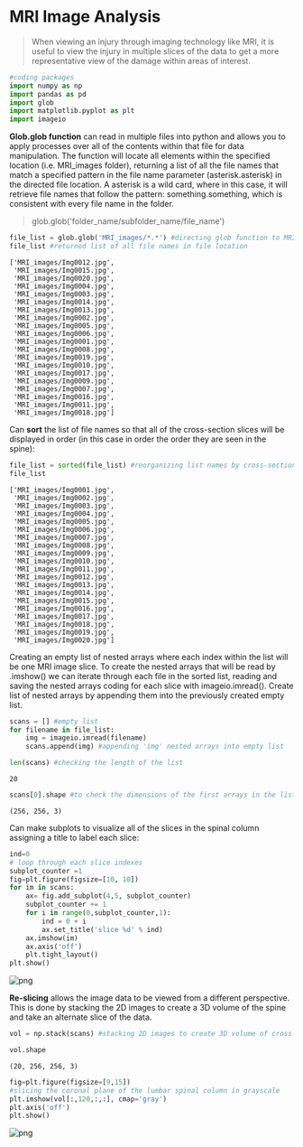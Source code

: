 # MRI Image Analysis

> When viewing an injury through imaging technology like MRI, it is useful to view the injury in multiple slices of the data to get a more representative view of the damage within areas of interest.


```python
#coding packages
import numpy as np
import pandas as pd
import glob
import matplotlib.pyplot as plt
import imageio
```

**Glob.glob function** can read in multiple files into python and allows you to apply processes over all of the contents within that file for data manipulation.
The function will locate all elements within the specified location (i.e. MRI_images folder), returning a list of all the file names that match a specified pattern in the file name parameter (asterisk.asterisk) in the directed file location. A asterisk is a wild card, where in this case, it will retrieve file names that follow the pattern: something.something, which is consistent with every file name in the folder.
> glob.glob('folder_name/subfolder_name/file_name')




```python
file_list = glob.glob('MRI_images/*.*') #directing glob function to MRI_images file
file_list #returned list of all file names in file location
```




    ['MRI_images/Img0012.jpg',
     'MRI_images/Img0015.jpg',
     'MRI_images/Img0020.jpg',
     'MRI_images/Img0004.jpg',
     'MRI_images/Img0003.jpg',
     'MRI_images/Img0014.jpg',
     'MRI_images/Img0013.jpg',
     'MRI_images/Img0002.jpg',
     'MRI_images/Img0005.jpg',
     'MRI_images/Img0006.jpg',
     'MRI_images/Img0001.jpg',
     'MRI_images/Img0008.jpg',
     'MRI_images/Img0019.jpg',
     'MRI_images/Img0010.jpg',
     'MRI_images/Img0017.jpg',
     'MRI_images/Img0009.jpg',
     'MRI_images/Img0007.jpg',
     'MRI_images/Img0016.jpg',
     'MRI_images/Img0011.jpg',
     'MRI_images/Img0018.jpg']



Can **sort** the list of file names so that all of the cross-section slices will be displayed in order (in this case in order the order they are seen in the spine):


```python
file_list = sorted(file_list) #reorganizing list names by cross-section number
file_list
```




    ['MRI_images/Img0001.jpg',
     'MRI_images/Img0002.jpg',
     'MRI_images/Img0003.jpg',
     'MRI_images/Img0004.jpg',
     'MRI_images/Img0005.jpg',
     'MRI_images/Img0006.jpg',
     'MRI_images/Img0007.jpg',
     'MRI_images/Img0008.jpg',
     'MRI_images/Img0009.jpg',
     'MRI_images/Img0010.jpg',
     'MRI_images/Img0011.jpg',
     'MRI_images/Img0012.jpg',
     'MRI_images/Img0013.jpg',
     'MRI_images/Img0014.jpg',
     'MRI_images/Img0015.jpg',
     'MRI_images/Img0016.jpg',
     'MRI_images/Img0017.jpg',
     'MRI_images/Img0018.jpg',
     'MRI_images/Img0019.jpg',
     'MRI_images/Img0020.jpg']



Creating an empty list of nested arrays where each index within the list will be one MRI image slice. To create the nested arrays that will be read by .imshow() we can iterate through each file in the sorted list, reading and saving the nested arrays coding for each slice with imageio.imread(). Create list of nested arrays by appending them into the previously created empty list.


```python
scans = [] #empty list
for filename in file_list:
    img = imageio.imread(filename)
    scans.append(img) #appending 'img' nested arrays into empty list
```


```python
len(scans) #checking the length of the list
```




    20




```python
scans[0].shape #to check the dimensions of the first arrays in the list of image arrays
```




    (256, 256, 3)



Can make subplots to visualize all of the slices in the spinal column assigning a title to label each slice:


```python
ind=0
# loop through each slice indexes
subplot_counter =1
fig=plt.figure(figsize=[10, 10])
for im in scans:
    ax= fig.add_subplot(4,5, subplot_counter)
    subplot_counter += 1
    for i in range(0,subplot_counter,1):
        ind = 0 + i
        ax.set_title('slice %d' % ind)
    ax.imshow(im)
    ax.axis('off')
    plt.tight_layout()
plt.show()
```




    
![png](MRI_scan_demo_files/MRI_scan_demo_11_0.png)
    



**Re-slicing** allows the image data to be viewed from a different perspective. This is done by stacking the 2D images to create a 3D volume of the spine and take an alternate slice of the data.


```python
vol = np.stack(scans) #stacking 2D images to create 3D volume of cross-section
```


```python
vol.shape
```




    (20, 256, 256, 3)




```python
fig=plt.figure(figsize=[9,15])
#slicing the coronal plane of the lumbar spinal column in grayscale
plt.imshow(vol[:,120,:,:], cmap='gray')
plt.axis('off')
plt.show()
```




    
![png](MRI_scan_demo_files/MRI_scan_demo_15_0.png)
    




```python

```
